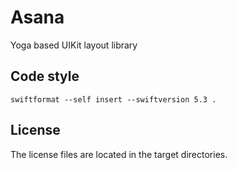 # Asana

Yoga based UIKit layout library

## Code style

`swiftformat --self insert --swiftversion 5.3 .`

## License

The license files are located in the target directories.
